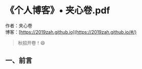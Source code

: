 # 《个人博客》• 夹心卷.pdf

作者：夹心卷
<br/>博客：[https://2019zah.github.io](https://2019zah.github.io/#/)

>秋招开卷！😄

## 一、前言
